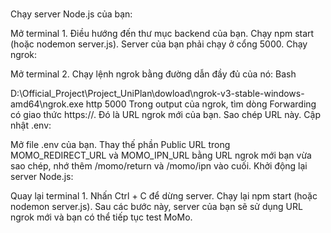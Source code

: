 #
Chạy server Node.js của bạn:

Mở terminal 1.
Điều hướng đến thư mục backend của bạn.
Chạy npm start (hoặc nodemon server.js). Server của bạn phải chạy ở cổng 5000.
Chạy ngrok:

Mở terminal 2.
Chạy lệnh ngrok bằng đường dẫn đầy đủ của nó:
Bash

D:\Official_Project\Project_UniPlan\dowload\ngrok-v3-stable-windows-amd64\ngrok.exe http 5000
Trong output của ngrok, tìm dòng Forwarding có giao thức https://. Đó là URL ngrok mới của bạn.
Sao chép URL này.
Cập nhật .env:

Mở file .env của bạn.
Thay thế phần Public URL trong MOMO_REDIRECT_URL và MOMO_IPN_URL bằng URL ngrok mới bạn vừa sao chép, nhớ thêm /momo/return và /momo/ipn vào cuối.
Khởi động lại server Node.js:

Quay lại terminal 1.
Nhấn Ctrl + C để dừng server.
Chạy lại npm start (hoặc nodemon server.js).
Sau các bước này, server của bạn sẽ sử dụng URL ngrok mới và bạn có thể tiếp tục test MoMo.